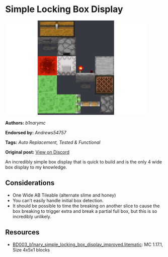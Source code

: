 # Simple Locking Box Display
<img alt="906939952040910948-unknown.png" src="images/906939952040910948-unknown.png?raw=1" height="300px">

**Authors:** *b1narymc*

**Endorsed by:** *Andrews54757*

**Tags:** *Auto Replacement, Tested & Functional*

**Original post:** [View on Discord](https://discord.com/channels/1375556143186837695/1388317211923582976)

An incredibly simple box display that is quick to build and is the only 4 wide box display to my knowledge.
## Considerations
- One Wide AB Tileable (alternate slime and honey)
- You can’t easily handle initial box detection.
- It should be possible to time the breaking on another slice to cause the box breaking to trigger extra and break a partial full box, but this is so incredibly unlikely.

## Resources
- [BD003_b1nary_simple_locking_box_display_improved.litematic](attachments/BD003_b1nary_simple_locking_box_display_improved.litematic): MC 1.17.1, Size 4x5x1 blocks
